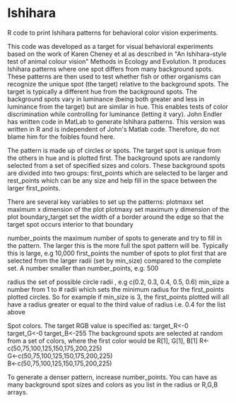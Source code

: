 # Ishihara
R code to print Ishihara patterns for behavioral color vision experiments.

This code was developed as a target for visual behavioral experiments based on the work of Karen Cheney et al as 
described in "An Ishihara-style test of animal colour vision" Methods in Ecology and Evolution.
It produces Ishihara patterns where one spot differs from many background spots.  These patterns are then used to test 
whether fish or other organisms can recognize the unique spot (the target) relative to the background spots.  The target is
typically a different hue from the background spots.  The background spots vary in luminance (being both greater and 
less in luminance from the target) but are similar in hue.  This enables tests of color discrimination while controlling 
for luminance (letting it vary).  John Endler has written code in MatLab to generate Ishihara patterns.  This version 
was written in R and is independent of John's Matlab code. Therefore, do not blame him for the foibles found here.

The pattern is made up of circles or spots.  The target spot is unique from the others in hue and is plotted first.  The 
background spots are randomly selected from a set of specified sizes and colors.  These background spots are 
divided into two groups: first_points which are selected to be larger and rest_points which can be any size and help fill 
in the space between the larger first_points.

There are several key variables to set up the patterns:
plotmaxx        set maximum x dimension of the plot
plotmaxy        set maximum y dimension of the plot
boundary_target set the width of a border around the edge so that the target spot occurs interior to that boundary

number_points   the maximum number of spots to generate and try to fill in the pattern.  The larger this is the more full the 
spot pattern will be. Typically this is large, e.g 10,000
first_points    the number of spots to plot first that are selected from the larger radii (set by min_size) compared 
to the complete set.  A number smaller than number_points, e.g. 500

radius          the set of possible circle radii , e.g c(0.2, 0.3, 0.4, 0.5, 0.6)
min_size        a number from 1 to # radii which sets the minimum radius for the first_points plotted circles.  So for 
example if min_size is 3, the first_points plotted will all have a radius greater or equal to the third value of radius
i.e. 0.4 for the list above

Spot colors. The target RGB value is specified as:
  target_R<-0  
  target_G<-0
  target_B<-255
The background spots are selected at random from a set of colors, where the first color would be R[1], G[1], B[1]
  R<-c(50,75,100,125,150,175,200,225)   
  G<-c(50,75,100,125,150,175,200,225)   
  B<-c(50,75,100,125,150,175,200,225)
 
To generate a denser pattern, increase number_points. You can have as many background spot sizes and colors as you list 
in the radius or R,G,B arrays.
